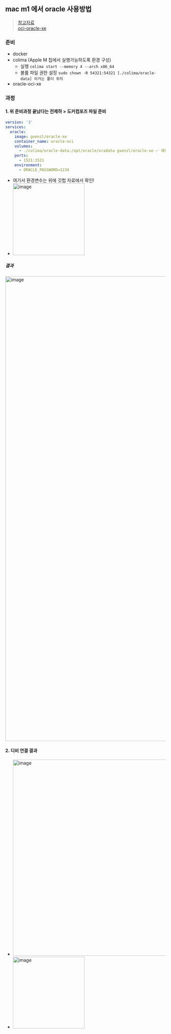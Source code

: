 ## mac m1 에서 oracle 사용방법 
> [참고자료](https://shanepark.tistory.com/400) <br>
> [oci-oracle-xe](https://github.com/gvenzl/oci-oracle-xe)

### 준비
- docker
- colima (Apple M 칩에서 실행가능하도록 환경 구성)
  - 실행 `colima start --memory 4 --arch x86_64`
  - 볼륨 파일 권한 설정 `sudo chown -R 54321:54321 [./colima/oracle-data] 이거는 폴더 위치` 
- oracle-oci-xe

### 과정
#### 1. 위 준비과정 끝났다는 전제하 > 도커컴포즈 파일 준비
```yml
version: '3'
services:
  oracle:
    image: gvenzl/oracle-xe
    container_name: oracle-oci
    volumes:
      - ./colima/oracle-data:/opt/oracle/oradata gvenzl/oracle-xe ✅ 해당 볼륨 파일 먼저 생성 후, 권한 지정한다 !!! 그 다음으로 도커 실행하면 되
    ports:
      - 1521:1521
    environment:
      - ORACLE_PASSWORD=1234 
```


- 여기서 환경변수는 위에 깃헙 자료에서 확인!
- <img width="225" alt="image" src="https://user-images.githubusercontent.com/61215550/201349544-563132cf-97ec-47c3-8260-aaad3d9f1659.png">
##### 결과
<img width="1455" alt="image" src="https://user-images.githubusercontent.com/61215550/201349618-f9006020-7df0-467b-9a95-eb5940fee9a3.png">

#### 2. 디비 연결 결과
- <img width="614" alt="image" src="https://user-images.githubusercontent.com/61215550/201349719-2dff0f12-0363-411a-a176-4f97c1d8d8f5.png">
- <img width="225" alt="image" src="https://user-images.githubusercontent.com/61215550/201350037-05fbd916-7828-4ba4-a7be-3a35f0fc3b17.png">
